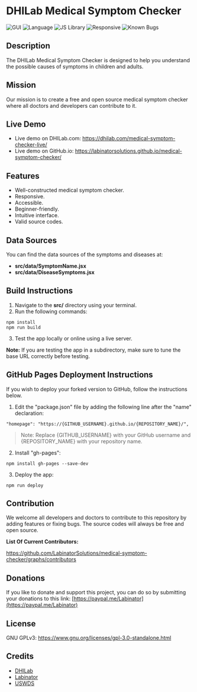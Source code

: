 # DHILab Medical Symptom Checker

![GUI](https://img.shields.io/badge/GUI-USWDS_2.7.1-0B1013)
![Language](https://img.shields.io/badge/Language-JavaScript-026300)
![JS Library](https://img.shields.io/badge/JS_Library-React-0047AB)
![Responsive](https://img.shields.io/badge/Responsive-Yes-5D185B)
![Known Bugs](https://img.shields.io/badge/Known_Bugs-0-D83933)

## Description

The DHILab Medical Symptom Checker is designed to help you understand the possible causes of symptoms in children and adults.

## Mission

Our mission is to create a free and open source medical symptom checker where all doctors and developers can contribute to it.

## Live Demo

- Live demo on DHILab.com: https://dhilab.com/medical-symptom-checker-live/
- Live demo on GitHub.io: https://labinatorsolutions.github.io/medical-symptom-checker/

## Features

- Well-constructed medical symptom checker.
- Responsive.
- Accessible.
- Beginner-friendly.
- Intuitive interface.
- Valid source codes.

## Data Sources

You can find the data sources of the symptoms and diseases at:

- **src/data/SymptomName.jsx**
- **src/data/DiseaseSymptoms.jsx**

## Build Instructions

1. Navigate to the **src/** directory using your terminal.
2. Run the following commands:

```
npm install
npm run build
```

3. Test the app locally or online using a live server.

**Note:** If you are testing the app in a subdirectory, make sure to tune the base URL correctly before testing.

## GitHub Pages Deployment Instructions

If you wish to deploy your forked version to GitHub, follow the instructions below.

1. Edit the "package.json" file by adding the following line after the "name" declaration:

```
"homepage": "https://{GITHUB_USERNAME}.github.io/{REPOSITORY_NAME}/",
```

> Note: Replace {GITHUB_USERNAME} with your GitHub username and {REPOSITORY_NAME} with your repository name.

2. Install "gh-pages":

```
npm install gh-pages --save-dev
```

3. Deploy the app:

```
npm run deploy
```

## Contribution

We welcome all developers and doctors to contribute to this repository by adding features or fixing bugs. The source codes will always be free and open source.

**List Of Current Contributors:**

https://github.com/LabinatorSolutions/medical-symptom-checker/graphs/contributors

## Donations

If you like to donate and support this project, you can do so by submitting your donations to this link: [https://paypal.me/Labinator](https://paypal.me/Labinator)

## License

GNU GPLv3: https://www.gnu.org/licenses/gpl-3.0-standalone.html

## Credits

- [DHILab](https://dhilab.com/)
- [Labinator](https://labinator.com/)
- [USWDS](https://designsystem.digital.gov/)
